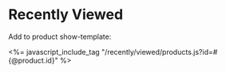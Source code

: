 Recently Viewed
===============

Add to product show-template:

<%= javascript_include_tag "/recently/viewed/products.js?id=#{@product.id}" %>
